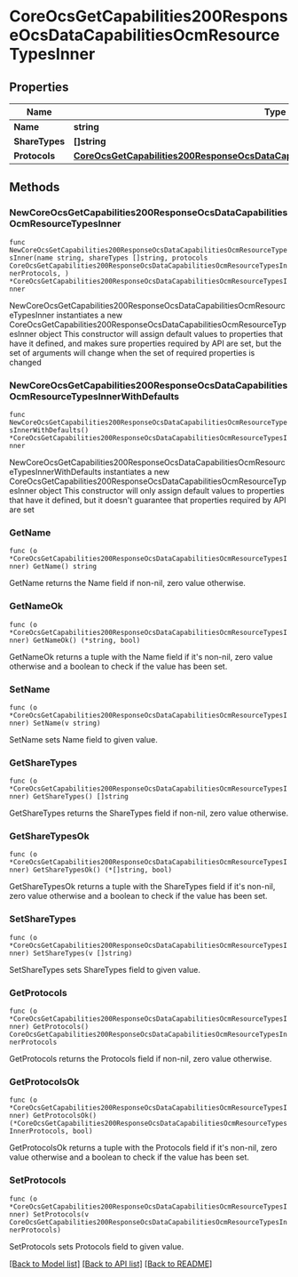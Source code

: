 # CoreOcsGetCapabilities200ResponseOcsDataCapabilitiesOcmResourceTypesInner

## Properties

Name | Type | Description | Notes
------------ | ------------- | ------------- | -------------
**Name** | **string** |  | 
**ShareTypes** | **[]string** |  | 
**Protocols** | [**CoreOcsGetCapabilities200ResponseOcsDataCapabilitiesOcmResourceTypesInnerProtocols**](CoreOcsGetCapabilities200ResponseOcsDataCapabilitiesOcmResourceTypesInnerProtocols.md) |  | 

## Methods

### NewCoreOcsGetCapabilities200ResponseOcsDataCapabilitiesOcmResourceTypesInner

`func NewCoreOcsGetCapabilities200ResponseOcsDataCapabilitiesOcmResourceTypesInner(name string, shareTypes []string, protocols CoreOcsGetCapabilities200ResponseOcsDataCapabilitiesOcmResourceTypesInnerProtocols, ) *CoreOcsGetCapabilities200ResponseOcsDataCapabilitiesOcmResourceTypesInner`

NewCoreOcsGetCapabilities200ResponseOcsDataCapabilitiesOcmResourceTypesInner instantiates a new CoreOcsGetCapabilities200ResponseOcsDataCapabilitiesOcmResourceTypesInner object
This constructor will assign default values to properties that have it defined,
and makes sure properties required by API are set, but the set of arguments
will change when the set of required properties is changed

### NewCoreOcsGetCapabilities200ResponseOcsDataCapabilitiesOcmResourceTypesInnerWithDefaults

`func NewCoreOcsGetCapabilities200ResponseOcsDataCapabilitiesOcmResourceTypesInnerWithDefaults() *CoreOcsGetCapabilities200ResponseOcsDataCapabilitiesOcmResourceTypesInner`

NewCoreOcsGetCapabilities200ResponseOcsDataCapabilitiesOcmResourceTypesInnerWithDefaults instantiates a new CoreOcsGetCapabilities200ResponseOcsDataCapabilitiesOcmResourceTypesInner object
This constructor will only assign default values to properties that have it defined,
but it doesn't guarantee that properties required by API are set

### GetName

`func (o *CoreOcsGetCapabilities200ResponseOcsDataCapabilitiesOcmResourceTypesInner) GetName() string`

GetName returns the Name field if non-nil, zero value otherwise.

### GetNameOk

`func (o *CoreOcsGetCapabilities200ResponseOcsDataCapabilitiesOcmResourceTypesInner) GetNameOk() (*string, bool)`

GetNameOk returns a tuple with the Name field if it's non-nil, zero value otherwise
and a boolean to check if the value has been set.

### SetName

`func (o *CoreOcsGetCapabilities200ResponseOcsDataCapabilitiesOcmResourceTypesInner) SetName(v string)`

SetName sets Name field to given value.


### GetShareTypes

`func (o *CoreOcsGetCapabilities200ResponseOcsDataCapabilitiesOcmResourceTypesInner) GetShareTypes() []string`

GetShareTypes returns the ShareTypes field if non-nil, zero value otherwise.

### GetShareTypesOk

`func (o *CoreOcsGetCapabilities200ResponseOcsDataCapabilitiesOcmResourceTypesInner) GetShareTypesOk() (*[]string, bool)`

GetShareTypesOk returns a tuple with the ShareTypes field if it's non-nil, zero value otherwise
and a boolean to check if the value has been set.

### SetShareTypes

`func (o *CoreOcsGetCapabilities200ResponseOcsDataCapabilitiesOcmResourceTypesInner) SetShareTypes(v []string)`

SetShareTypes sets ShareTypes field to given value.


### GetProtocols

`func (o *CoreOcsGetCapabilities200ResponseOcsDataCapabilitiesOcmResourceTypesInner) GetProtocols() CoreOcsGetCapabilities200ResponseOcsDataCapabilitiesOcmResourceTypesInnerProtocols`

GetProtocols returns the Protocols field if non-nil, zero value otherwise.

### GetProtocolsOk

`func (o *CoreOcsGetCapabilities200ResponseOcsDataCapabilitiesOcmResourceTypesInner) GetProtocolsOk() (*CoreOcsGetCapabilities200ResponseOcsDataCapabilitiesOcmResourceTypesInnerProtocols, bool)`

GetProtocolsOk returns a tuple with the Protocols field if it's non-nil, zero value otherwise
and a boolean to check if the value has been set.

### SetProtocols

`func (o *CoreOcsGetCapabilities200ResponseOcsDataCapabilitiesOcmResourceTypesInner) SetProtocols(v CoreOcsGetCapabilities200ResponseOcsDataCapabilitiesOcmResourceTypesInnerProtocols)`

SetProtocols sets Protocols field to given value.



[[Back to Model list]](../README.md#documentation-for-models) [[Back to API list]](../README.md#documentation-for-api-endpoints) [[Back to README]](../README.md)


